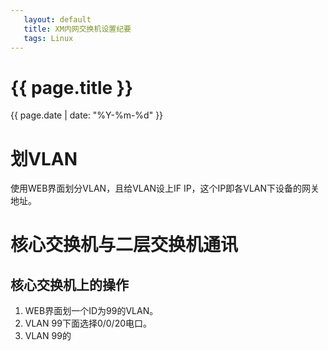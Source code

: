 ```yaml
---
   layout: default
   title: XM内网交换机设置纪要
   tags: Linux
---
```


# {{ page.title }}
{{ page.date | date: "%Y-%m-%d"  }}

# 划VLAN
  使用WEB界面划分VLAN，且给VLAN设上IF IP，这个IP即各VLAN下设备的网关地址。

# 核心交换机与二层交换机通讯
## 核心交换机上的操作
1. WEB界面划一个ID为99的VLAN。
2. VLAN 99下面选择0/0/20电口。
3. VLAN 99的
